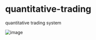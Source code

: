 # quantitative-trading
quantitative trading system

![image](https://github.com/user-attachments/assets/baf4df75-bb01-49d1-af62-4b45c04dc611)

